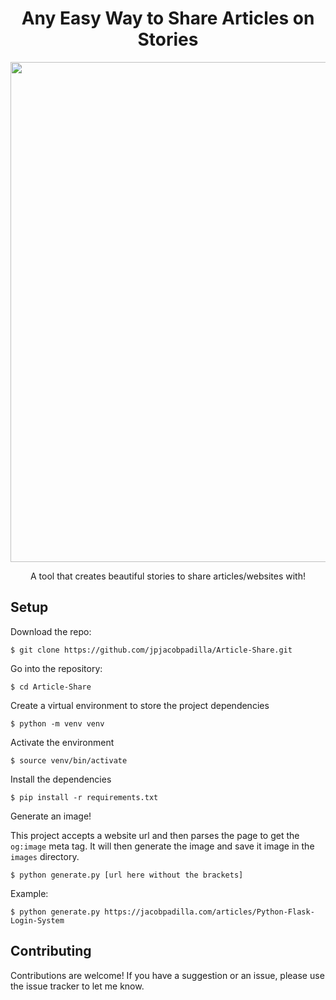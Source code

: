 <h1 align="center">Any Easy Way to Share Articles on Stories</h1>

<p align="center">
    <img src="example.png" width="800px">
</p>

<p align="center">A tool that creates beautiful stories to share articles/websites with!</p>

## Setup
Download the repo:
```
$ git clone https://github.com/jpjacobpadilla/Article-Share.git
```

Go into the repository:
```
$ cd Article-Share
```

Create a virtual environment to store the project dependencies
```
$ python -m venv venv
```

Activate the environment
```
$ source venv/bin/activate
```

Install the dependencies
```
$ pip install -r requirements.txt
```

Generate an image!

This project accepts a website url and then parses the page to get the `og:image` meta tag.
It will then generate the image and save it image in the `images` directory.
```
$ python generate.py [url here without the brackets]
```

Example:
```
$ python generate.py https://jacobpadilla.com/articles/Python-Flask-Login-System
```

## Contributing
Contributions are welcome! If you have a suggestion or an issue, please use the issue tracker to let me know.
